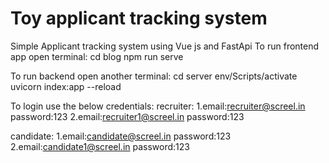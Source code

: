 # Toy applicant tracking system
Simple Applicant tracking system using Vue js and FastApi
To run frontend app open terminal:
cd blog
npm run serve

To run backend open another terminal:
cd server
env/Scripts/activate
uvicorn index:app --reload

To login use the below credentials:
recruiter:
1.email:recruiter@screel.in password:123
2.email:recruiter1@screel.in password:123

candidate:
1.email:candidate@screel.in password:123
2.email:candidate1@screel.in password:123
 
